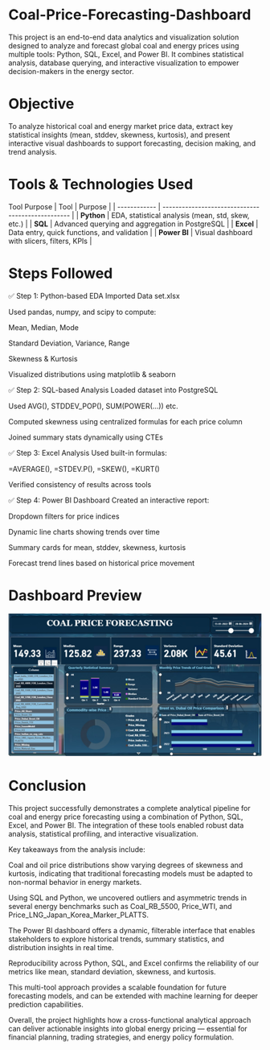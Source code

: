 # Coal-Price-Forecasting-Dashboard

This project is an end-to-end data analytics and visualization solution designed to analyze and forecast global coal and energy prices using multiple tools: Python, SQL, Excel, and Power BI.
It combines statistical analysis, database querying, and interactive visualization to empower decision-makers in the energy sector.

# Objective
To analyze historical coal and energy market price data, extract key statistical insights (mean, stddev, skewness, kurtosis), and present interactive visual dashboards to support forecasting, decision making, and trend analysis.

# Tools & Technologies Used
Tool	Purpose
| Tool         | Purpose                                           |
| ------------ | ------------------------------------------------- |
| **Python**   | EDA, statistical analysis (mean, std, skew, etc.) |
| **SQL**      | Advanced querying and aggregation in PostgreSQL   |
| **Excel**    | Data entry, quick functions, and validation       |
| **Power BI** | Visual dashboard with slicers, filters, KPIs      |

# Steps Followed
✅ Step 1: Python-based EDA
Imported Data set.xlsx

Used pandas, numpy, and scipy to compute:

Mean, Median, Mode

Standard Deviation, Variance, Range

Skewness & Kurtosis

Visualized distributions using matplotlib & seaborn

✅ Step 2: SQL-based Analysis
Loaded dataset into PostgreSQL

Used AVG(), STDDEV_POP(), SUM(POWER(...)) etc.

Computed skewness using centralized formulas for each price column

Joined summary stats dynamically using CTEs

✅ Step 3: Excel Analysis
Used built-in formulas:

=AVERAGE(), =STDEV.P(), =SKEW(), =KURT()

Verified consistency of results across tools

✅ Step 4: Power BI Dashboard
Created an interactive report:

Dropdown filters for price indices

Dynamic line charts showing trends over time

Summary cards for mean, stddev, skewness, kurtosis

Forecast trend lines based on historical price movement

# Dashboard Preview

  

![Dashboard Preview](https://github.com/Krishkhattar03/Coal-Price-Forecasting-Dashboard/blob/main/screenshot.jpg)

 
 
 
 # Conclusion
 
This project successfully demonstrates a complete analytical pipeline for coal and energy price forecasting using a combination of Python, SQL, Excel, and Power BI. The integration of these tools enabled robust data analysis, statistical profiling, and interactive visualization.

Key takeaways from the analysis include:

 Coal and oil price distributions show varying degrees of skewness and kurtosis, indicating that traditional forecasting models must be adapted to non-normal behavior in energy markets.

Using SQL and Python, we uncovered outliers and asymmetric trends in several energy benchmarks such as Coal_RB_5500, Price_WTI, and Price_LNG_Japan_Korea_Marker_PLATTS.

The Power BI dashboard offers a dynamic, filterable interface that enables stakeholders to explore historical trends, summary statistics, and distribution insights in real time.

Reproducibility across Python, SQL, and Excel confirms the reliability of our metrics like mean, standard deviation, skewness, and kurtosis.

This multi-tool approach provides a scalable foundation for future forecasting models, and can be extended with machine learning for deeper prediction capabilities.

Overall, the project highlights how a cross-functional analytical approach can deliver actionable insights into global energy pricing — essential for financial planning, trading strategies, and energy policy formulation.

